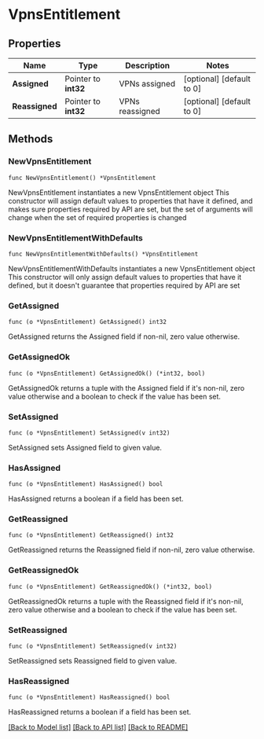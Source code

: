 # VpnsEntitlement

## Properties

Name | Type | Description | Notes
------------ | ------------- | ------------- | -------------
**Assigned** | Pointer to **int32** | VPNs assigned | [optional] [default to 0]
**Reassigned** | Pointer to **int32** | VPNs reassigned | [optional] [default to 0]

## Methods

### NewVpnsEntitlement

`func NewVpnsEntitlement() *VpnsEntitlement`

NewVpnsEntitlement instantiates a new VpnsEntitlement object
This constructor will assign default values to properties that have it defined,
and makes sure properties required by API are set, but the set of arguments
will change when the set of required properties is changed

### NewVpnsEntitlementWithDefaults

`func NewVpnsEntitlementWithDefaults() *VpnsEntitlement`

NewVpnsEntitlementWithDefaults instantiates a new VpnsEntitlement object
This constructor will only assign default values to properties that have it defined,
but it doesn't guarantee that properties required by API are set

### GetAssigned

`func (o *VpnsEntitlement) GetAssigned() int32`

GetAssigned returns the Assigned field if non-nil, zero value otherwise.

### GetAssignedOk

`func (o *VpnsEntitlement) GetAssignedOk() (*int32, bool)`

GetAssignedOk returns a tuple with the Assigned field if it's non-nil, zero value otherwise
and a boolean to check if the value has been set.

### SetAssigned

`func (o *VpnsEntitlement) SetAssigned(v int32)`

SetAssigned sets Assigned field to given value.

### HasAssigned

`func (o *VpnsEntitlement) HasAssigned() bool`

HasAssigned returns a boolean if a field has been set.

### GetReassigned

`func (o *VpnsEntitlement) GetReassigned() int32`

GetReassigned returns the Reassigned field if non-nil, zero value otherwise.

### GetReassignedOk

`func (o *VpnsEntitlement) GetReassignedOk() (*int32, bool)`

GetReassignedOk returns a tuple with the Reassigned field if it's non-nil, zero value otherwise
and a boolean to check if the value has been set.

### SetReassigned

`func (o *VpnsEntitlement) SetReassigned(v int32)`

SetReassigned sets Reassigned field to given value.

### HasReassigned

`func (o *VpnsEntitlement) HasReassigned() bool`

HasReassigned returns a boolean if a field has been set.


[[Back to Model list]](../README.md#documentation-for-models) [[Back to API list]](../README.md#documentation-for-api-endpoints) [[Back to README]](../README.md)


